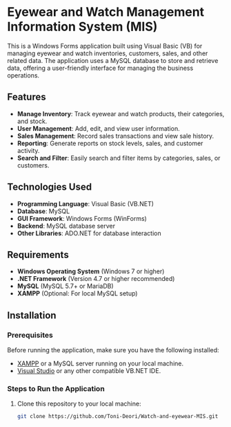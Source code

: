 # Eyewear and Watch Management Information System (MIS)

This is a Windows Forms application built using Visual Basic (VB) for managing eyewear and watch inventories, customers, sales, and other related data. The application uses a MySQL database to store and retrieve data, offering a user-friendly interface for managing the business operations.

## Features

- **Manage Inventory**: Track eyewear and watch products, their categories, and stock.
- **User Management**: Add, edit, and view user information.
- **Sales Management**: Record sales transactions and view sale history.
- **Reporting**: Generate reports on stock levels, sales, and customer activity.
- **Search and Filter**: Easily search and filter items by categories, sales, or customers.
  
## Technologies Used

- **Programming Language**: Visual Basic (VB.NET)
- **Database**: MySQL
- **GUI Framework**: Windows Forms (WinForms)
- **Backend**: MySQL database server
- **Other Libraries**: ADO.NET for database interaction

## Requirements

- **Windows Operating System** (Windows 7 or higher)
- **.NET Framework** (Version 4.7 or higher recommended)
- **MySQL** (MySQL 5.7+ or MariaDB)
- **XAMPP** (Optional: For local MySQL setup)

## Installation

### Prerequisites

Before running the application, make sure you have the following installed:

- [XAMPP](https://www.apachefriends.org/index.html) or a MySQL server running on your local machine.
- [Visual Studio](https://visualstudio.microsoft.com/) or any other compatible VB.NET IDE.

### Steps to Run the Application

1. Clone this repository to your local machine:
   ```bash
   git clone https://github.com/Toni-Deori/Watch-and-eyewear-MIS.git
